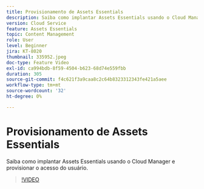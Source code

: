 ```yaml
---
title: Provisionamento de Assets Essentials
description: Saiba como implantar Assets Essentials usando o Cloud Manager e provisionar o acesso do usuário.
version: Cloud Service
feature: Assets Essentials
topic: Content Management
role: User
level: Beginner
jira: KT-8020
thumbnail: 335952.jpeg
doc-type: Feature Video
exl-id: ca994bdb-8f59-4504-b623-68d74e559fbb
duration: 305
source-git-commit: f4c621f3a9caa8c2c64b8323312343fe421a5aee
workflow-type: tm+mt
source-wordcount: '32'
ht-degree: 0%

---
```


# Provisionamento de Assets Essentials

Saiba como implantar Assets Essentials usando o Cloud Manager e provisionar o acesso do usuário.

>[!VIDEO](https://video.tv.adobe.com/v/335952?quality=12&learn=on)
